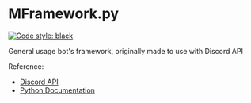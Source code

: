 # MFramework.py
[![Code style: black](https://img.shields.io/badge/code%20style-black-000000.svg)](https://github.com/psf/black)

General usage bot's framework, originally made to use with Discord API

Reference:
- [Discord API](https://discordapp.com/developers/docs/intro)
- [Python Documentation](https://docs.python.org/3/)